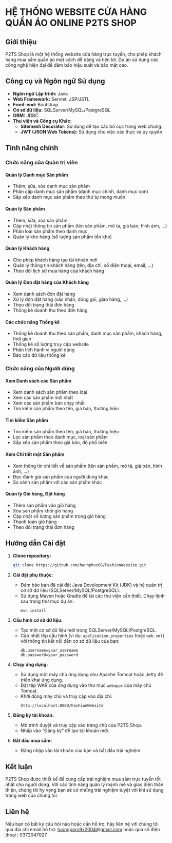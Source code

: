 # HỆ THỐNG WEBSITE CỬA HÀNG QUẦN ÁO ONLINE P2TS SHOP

## Giới thiệu
P2TS Shop là một hệ thống website cửa hàng trực tuyến, cho phép khách hàng mua sắm quần áo một cách dễ dàng và tiện lợi. Dự án sử dụng các công nghệ hiện đại để đảm bảo hiệu suất và bảo mật cao.

## Công cụ và Ngôn ngữ Sử dụng
- **Ngôn ngữ Lập trình:** Java
- **Web Framework:** Servlet, JSP/JSTL
- **Front-end:** Bootstrap
- **Cơ sở dữ liệu:** SQLServer/MySQL/PostgreSQL
- **ORM:** JDBC
- **Thư viện và Công cụ Khác:**
  - **Sitemesh Decorator:** Sử dụng để tạo các bố cục trang web chung.
  - **JWT (JSON Web Tokens):** Sử dụng cho việc xác thực và ủy quyền.

## Tính năng chính

### Chức năng của Quản trị viên

#### Quản lý Danh mục Sản phẩm
- Thêm, sửa, xóa danh mục sản phẩm
- Phân cấp danh mục sản phẩm (danh mục chính, danh mục con)
- Sắp xếp danh mục sản phẩm theo thứ tự mong muốn

#### Quản lý Sản phẩm
- Thêm, sửa, xóa sản phẩm
- Cập nhật thông tin sản phẩm (tên sản phẩm, mô tả, giá bán, hình ảnh, ...)
- Phân loại sản phẩm theo danh mục
- Quản lý kho hàng (số lượng sản phẩm tồn kho)

#### Quản lý Khách hàng
- Cho phép khách hàng tạo tài khoản mới
- Quản lý thông tin khách hàng (tên, địa chỉ, số điện thoại, email, ...)
- Theo dõi lịch sử mua hàng của khách hàng

#### Quản lý Đơn đặt hàng của Khách hàng
- Xem danh sách đơn đặt hàng
- Xử lý đơn đặt hàng (xác nhận, đóng gói, giao hàng, ...)
- Theo dõi trạng thái đơn hàng
- Thống kê doanh thu theo đơn hàng

#### Các chức năng Thống kê
- Thống kê doanh thu theo sản phẩm, danh mục sản phẩm, khách hàng, thời gian
- Thống kê số lượng truy cập website
- Phân tích hành vi người dùng
- Báo cáo dữ liệu thống kê

### Chức năng của Người dùng

#### Xem Danh sách các Sản phẩm
- Xem danh sách sản phẩm theo loại
- Xem các sản phẩm mới nhất
- Xem các sản phẩm bán chạy nhất
- Tìm kiếm sản phẩm theo tên, giá bán, thương hiệu

#### Tìm kiếm Sản phẩm
- Tìm kiếm sản phẩm theo tên, giá bán, thương hiệu
- Lọc sản phẩm theo danh mục, loại sản phẩm
- Sắp xếp sản phẩm theo giá bán, độ phổ biến

#### Xem Chi tiết một Sản phẩm
- Xem thông tin chi tiết về sản phẩm (tên sản phẩm, mô tả, giá bán, hình ảnh, ...)
- Đọc đánh giá sản phẩm của người dùng khác
- So sánh sản phẩm với các sản phẩm khác

#### Quản lý Giỏ hàng, Đặt hàng
- Thêm sản phẩm vào giỏ hàng
- Xóa sản phẩm khỏi giỏ hàng
- Cập nhật số lượng sản phẩm trong giỏ hàng
- Thanh toán giỏ hàng
- Theo dõi trạng thái đơn hàng

## Hướng dẫn Cài đặt
1. **Clone repository:**
   ```bash
   git clone https://github.com/hanhphuc08/FashionWebsite.git
2. **Cài đặt phụ thuộc:**
   - Đảm bảo bạn đã cài đặt Java Development Kit (JDK) và hệ quản trị cơ sở dữ liệu (SQLServer/MySQL/PostgreSQL). 
   - Sử dụng Maven hoặc Gradle để tải các thư viện cần thiết. Chạy lệnh sau trong thư mục dự án:
     ```bash
     mvn install
     ```

3. **Cấu hình cơ sở dữ liệu:**
   - Tạo một cơ sở dữ liệu mới trong SQLServer/MySQL/PostgreSQL.
   - Cập nhật tệp cấu hình (ví dụ: `application.properties` hoặc `web.xml`) với thông tin kết nối đến cơ sở dữ liệu của bạn:
     ```properties
     db.username=your_username
     db.password=your_password
     ```

4. **Chạy ứng dụng:**
   - Sử dụng một máy chủ ứng dụng như Apache Tomcat hoặc Jetty để triển khai ứng dụng.
   - Đặt tệp WAR của ứng dụng vào thư mục `webapps` của máy chủ Tomcat.
   - Khởi động máy chủ và truy cập vào địa chỉ:
     ```
     http://localhost:8080/FashionWebsite
     ```

5. **Đăng ký tài khoản:**
   - Mở trình duyệt và truy cập vào trang chủ của P2TS Shop.
   - Nhấp vào “Đăng ký” để tạo tài khoản mới.

6. **Bắt đầu mua sắm:**
   - Đăng nhập vào tài khoản của bạn và bắt đầu trải nghiệm

## Kết luận
P2TS Shop được thiết kế để cung cấp trải nghiệm mua sắm trực tuyến tốt nhất cho người dùng. Với các tính năng quản lý mạnh mẽ và giao diện thân thiện, chúng tôi hy vọng bạn sẽ có những trải nghiệm tuyệt vời khi sử dụng trang web của chúng tôi.

## Liên hệ
Nếu bạn có bất kỳ câu hỏi nào hoặc cần hỗ trợ, hãy liên hệ với chúng tôi qua địa chỉ email hỗ trợ: tuongporo9x2004@gmail.com hoặc qua số điện thoại : 0372047027
